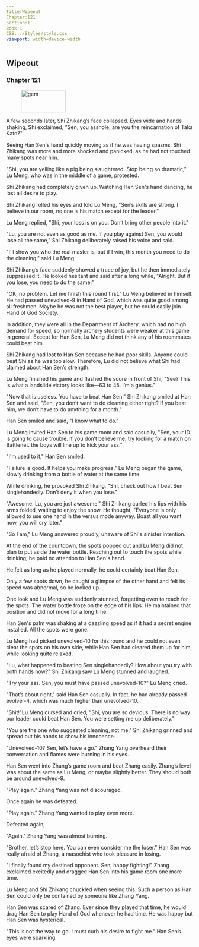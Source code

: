 ```yaml
---
Title:Wipeout 
Chapter:121 
Section:1 
Book:1 
CSS:../Styles/style.css 
viewport: width=device-width
---
```

  
## Wipeout
### Chapter 121
  
<figure>
	<img src="../Images/gem.gif" alt="gem" id="gem" width="120" height="60" />
</figure>
  

  
A few seconds later, Shi Zhikang’s face collapsed. Eyes wide and hands shaking, Shi exclaimed, "Sen, you asshole, are you the reincarnation of Taka Kato?"

Seeing Han Sen's hand quickly moving as if he was having spasms, Shi Zhikang was more and more shocked and panicked, as he had not touched many spots near him.

"Shi, you are yelling like a pig being slaughtered. Stop being so dramatic," Lu Meng, who was in the middle of a game, protested.

Shi Zhikang had completely given up. Watching Hen Sen's hand dancing, he lost all desire to play.

Shi Zhikang rolled his eyes and told Lu Meng, "Sen’s skills are strong. I believe in our room, no one is his match except for the leader."

Lu Meng replied, "Shi, your loss is on you. Don’t bring other people into it."

"Lu, you are not even as good as me. If you play against Sen, you would lose all the same," Shi Zhikang deliberately raised his voice and said.

"I'll show you who the real master is, but if I win, this month you need to do the cleaning," said Lu Meng.

Shi Zhikang’s face suddenly showed a trace of joy, but he then immediately suppressed it. He looked hesitant and said after a long while, "Alright. But if you lose, you need to do the same."

"OK, no problem. Let me finish this round first." Lu Meng believed in himself. He had passed unevolved-9 in Hand of God, which was quite good among all freshmen. Maybe he was not the best player, but he could easily join Hand of God Society.

In addition, they were all in the Department of Archery, which had no high demand for speed, so normally archery students were weaker at this game in general. Except for Han Sen, Lu Meng did not think any of his roommates could beat him.

Shi Zhikang had lost to Han Sen because he had poor skills. Anyone could beat Shi as he was too slow. Therefore, Lu did not believe what Shi had claimed about Han Sen’s strength.

Lu Meng finished his game and flashed the score in front of Shi, "See? This is what a landslide victory looks like—63 to 45. I’m a genius."

"Now that is useless. You have to beat Han Sen." Shi Zhikang smiled at Han Sen and said, "Sen, you don’t want to do cleaning either right? If you beat him, we don’t have to do anything for a month."

Han Sen smiled and said, "I know what to do."

Lu Meng invited Han Sen to his game room and said casually, "Sen, your ID is going to cause trouble. If you don’t believe me, try looking for a match on Battlenet. the boys will line up to kick your ass."

"I'm used to it," Han Sen smiled.

"Failure is good. It helps you make progress." Lu Meng began the game, slowly drinking from a bottle of water at the same time.

While drinking, he provoked Shi Zhikang, "Shi, check out how I beat Sen singlehandedly. Don’t deny it when you lose."

"Awesome. Lu, you are just awesome." Shi Zhikang curled his lips with his arms folded, waiting to enjoy the show. He thought, "Everyone is only allowed to use one hand in the versus mode anyway. Boast all you want now, you will cry later."

"So I am," Lu Meng answered proudly, unaware of Shi's sinister intention.

At the end of the countdown, the spots popped out and Lu Meng did not plan to put aside the water bottle. Reaching out to touch the spots while drinking, he paid no attention to Han Sen's hand.

He felt as long as he played normally, he could certainly beat Han Sen.

Only a few spots down, he caught a glimpse of the other hand and felt its speed was abnormal, so he looked up.

One look and Lu Meng was suddenly stunned, forgetting even to reach for the spots. The water bottle froze on the edge of his lips. He maintained that position and did not move for a long time.

Han Sen's palm was shaking at a dazzling speed as if it had a secret engine installed. All the spots were gone.

Lu Meng had picked unevolved-10 for this round and he could not even clear the spots on his own side, while Han Sen had cleared them up for him, while looking quite relaxed.

"Lu, what happened to beating Sen singlehandedly? How about you try with both hands now?" Shi Zhikang saw Lu Meng stunned and laughed.

"Try your ass. Sen, you must have passed unevolved-10?" Lu Meng cried.

"That’s about right," said Han Sen casually. In fact, he had already passed evolver-4, which was much higher than unevolved-10.

"Shit!"Lu Meng cursed and cried, "Shi, you are so devious. There is no way our leader could beat Han Sen. You were setting me up deliberately."

"You are the one who suggested cleaning, not me." Shi Zhikang grinned and spread out his hands to show his innocence.

"Unevolved-10? Sen, let’s have a go." Zhang Yang overheard their conversation and flames were burning in his eyes.

Han Sen went into Zhang’s game room and beat Zhang easily. Zhang’s level was about the same as Lu Meng, or maybe slightly better. They should both be around unevolved-9.

"Play again." Zhang Yang was not discouraged.

Once again he was defeated.

"Play again." Zhang Yang wanted to play even more.

Defeated again,

"Again." Zhang Yang was almost burning.

"Brother, let’s stop here. You can even consider me the loser." Han Sen was really afraid of Zhang, a masochist who took pleasure in losing.

"I finally found my destined opponent. Sen, happy fighting!" Zhang exclaimed excitedly and dragged Han Sen into his game room one more time.

Lu Meng and Shi Zhikang chuckled when seeing this. Such a person as Han Sen could only be contained by someone like Zhang Yang.

Han Sen was scared of Zhang. Ever since they played that time, he would drag Han Sen to play Hand of God whenever he had time. He was happy but Han Sen was hysterical.

"This is not the way to go. I must curb his desire to fight me." Han Sen’s eyes were sparkling.